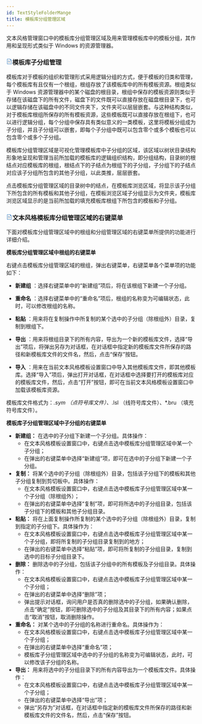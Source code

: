 ```yaml
---
id: TextStyleFolderMange
title: 模板库分组管理区域
---
```

文本风格管理窗口中的模板库分组管理区域及用来管理模板库中的模板分组，其作用和呈现形式类似于 Windows 的资源管理器。

### ![](../../img/read.gif)模板库子分组管理

模板库对于模板的组织和管理形式采用逻辑分组的方式，便于模板的归类和管理，每个模板库有且仅有一个根组，根组存放了该模板库中的所有模板资源。根组类似于
Windows
资源管理器中的某个磁盘的根目录，根组中保存的模板资源则类似于存储在该磁盘下的所有文件，磁盘下的文件既可以直接存放在磁盘根目录下，也可以逻辑存储在该磁盘中的不同文件夹下，文件夹可以层层嵌套。与这种结构类似，对于模板库根组所保存的所有模板资源，这些模板既可以直接存放在根组下，也可以进行逻辑分组，每个分组中保存具有类似意义的一类模板，这里将模板分组成为子分组，并且子分组可以嵌套，即每个子分组中既可以包含零个或多个模板也可以包含零个或多个子分组。

模板库分组管理区域是可视化管理模板库中子分组的区域，该区域以树状目录结构形象地呈现和管理当前所加载的模板库的逻辑组织结构，即分组结构，目录树的根结点对应模板库的根组，根结点下的子结点为根组下的子分组，子分组下的子结点对应该子分组所包含的其他子分组，以此类推，层层嵌套。

点击模板库分组管理区域的目录树中的结点，在模板库浏览区域，将显示该子分组下所包含的所有模板和其他子分组，在模板浏览区域子分组显示为文件夹，模板库浏览区域显示的是当前所加载的填充模板库根组下所包含的模板和子分组。

### ![](../../img/read.gif)文本风格模板库分组管理区域的右键菜单

下面对模板库分组管理区域中的根组和分组管理区域的右键菜单所提供的功能进行详细介绍。

**模板库分组管理区域中根组的右键菜单**

右键点击模板库分组管理区域的根组，弹出右键菜单，右键菜单各个菜单项的功能如下：

  * **新建组** ：选择右键菜单中的“新建组”项后，将在该根组下新建一个子分组。

  * **重命名** ：选择右键菜单中的“重命名”项后，根组的名称变为可编辑状态，此时，可以修改根组的名称。

  * **粘贴** ：用来将在复制操作中所复制的某个选中的子分组（除根组外）目录，复制到根组下。

  * **导出** ：用来将根组目录下的所有内容，导出为一个新的模板库文件，选择“导出”项后，将弹出另存为对话框，在对话框中指定新的模板库文件所保存的路径和新模板库文件的文件名，然后，点击“保存”按钮。

  * **导入** ：用来在当前文本风格模板设置窗口中导入其他模板库文件，即其他模板库。选择“导入”项后，弹出打开对话框，在对话框中选择要打开的模板库对应的模板库文件，然后，点击“打开”按钮，即可在当前文本风格模板设置窗口中加载该模板库资源。

模板库文件格式为：*.sym （点符号库文件）、*.lsl （线符号库文件）、*.bru （填充符号库文件）。

**模板库子分组管理区域中子分组的右键菜单**

  * **新建组：** 在选中的子分组下新建一个子分组。具体操作：
    * 在文本风格模板设置窗口中，右键点击选中模板库分组管理区域中某一个子分组；
    * 在弹出的右键菜单中选择“新建组”项，即可在选中的子分组下新建一个子分组。
  * **复制：** 将某个选中的子分组（除根组外）目录，包括该子分组下的模板和其他子分组复制到剪切板中。具体操作：
    * 在文本风格模板设置窗口中，右键点击选中模板库子分组管理区域中某一个子分组（除根组外）；
    * 在弹出的右键菜单中选择“复制”项，即可将所选中的子分组目录，包括该子分组下的模板和其他子分组目录。
  * **粘贴：** 将在上面复制操作所复制的某个选中的子分组（除根组外）目录，复制到指定的子分组下。具体操作为：
    * 在文本风格模板设置窗口中，右键点击选中模板库子分组管理区域中某一个子分组，即将所复制的子分组目录复制到的地方；
    * 在弹出的右键菜单中选择“粘贴”项，即可将所复制的子分组目录，复制到选中的目标子分组目录下。
  * **删除：** 删除选中的子分组，包括该子分组中的所有模板及子分组目录。具体操作：
    * 在文本风格模板设置窗口中，右键点击选中模板库子分组管理区域中某一个子分组；
    * 在弹出的右键菜单中选择“删除”项；
    * 弹出提示对话框，询问用户是否真的删除选中的子分组，如果确认删除，点击“确定”按钮，即可删除选中的子分组及其目录下的所有内容；如果点击“取消”按钮，取消删除操作。
  * **重命名：** 对某个选中的子分组的名称进行重命名。具体操作为：
    * 在文本风格模板设置窗口中，右键点击选中模板库子分组管理区域中某一个子分组；
    * 在弹出的右键菜单中选择“重命名”项；
    * 模板库子分组管理区域中选中的子分组的名称变为可编辑状态，此时，可以修改该子分组的名称。
  * **导出：** 用来将选中的子分组目录下的所有内容导出为一个模板库文件。具体操作：
    * 在文本风格模板设置窗口中，右键点击选中模板库子分组管理区域中某一个子分组；
    * 在弹出的右键菜单中选择“导出”项；
    * 弹出“另存为”对话框，在对话框中指定新的模板库文件所保存的路径和新模板库文件的文件名，然后，点击“保存”按钮。

